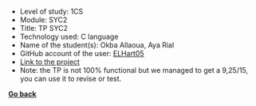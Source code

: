 - Level of study: 1CS
- Module: SYC2
- Title: TP SYC2
- Technology used: C language
- Name of the student(s): Okba Allaoua, Aya Rial
- GitHub account of the user: [ELHart05](https://github.com/ELHart05)
- [Link to the project](https://drive.google.com/file/d/1IKvbthsq5LIZ8qHVxJXANoOBJCu2i3Mn/view?usp=sharing)
- Note: the TP is not 100% functional but we managed to get a 9,25/15, you can use it to revise or test.
 
**[Go back](../SYC2.md)**	
